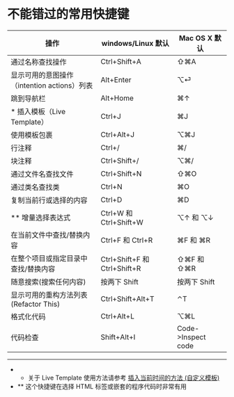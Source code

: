不能错过的常用快捷键
==========


| 操作 | windows/Linux 默认 | Mac OS X 默认 |
| --- | --- | --- |
| 通过名称查找操作 | Ctrl+Shift+A | ⇧⌘A |
| 显示可用的意图操作（intention actions）列表 | Alt+Enter | ⌥⏎ |
| 跳到导航栏 | Alt+Home | ⌘↑ |
| * 插入模板（Live Template） | Ctrl+J | ⌘J |
| 使用模板包裹 | Ctrl+Alt+J | ⌥⌘J |
| 行注释 | Ctrl+/ | ⌘/ |
| 块注释 | Ctrl+Shift+/ | ⌥⌘/ |
| 通过文件名查找文件 | Ctrl+Shift+N | ⇧⌘O |
| 通过类名查找类 | Ctrl+N | ⌘O |
| 复制当前行或选择的内容 | Ctrl+D | ⌘D |
| ** 增量选择表达式 | Ctrl+W 和 Ctrl+Shift+W | ⌥↑ 和 ⌥↓ |
| 在当前文件中查找/替换内容 | Ctrl+F 和 Ctrl+R | ⌘F 和 ⌘R |
| 在整个项目或指定目录中查找/替换内容 | Ctrl+Shift+F 和 Ctrl+Shift+R | ⇧⌘F 和 ⇧⌘R |
| 随意搜索(搜索任何内容) | 按两下 Shift | 按两下 Shift |
| 显示可用的重构方法列表(Refactor This) | Ctrl+Shift+Alt+T | ⌃T |
| 格式化代码 | Ctrl+Alt+L | ⌥⌘L |
| 代码检查 | Shift+Alt+I | Code->Inspect code |



-------------

* * 关于 Live Template 使用方法请参考 [插入当前时间的方法 (自定义模板)](docs/001.live-template.md)
* ** 这个快捷键在选择 HTML 标签或嵌套的程序代码时非常有用 

